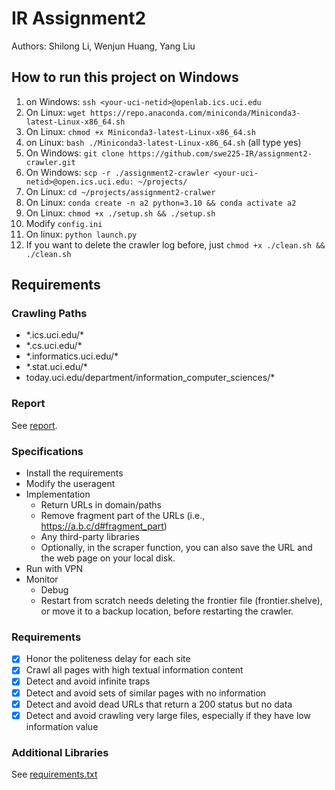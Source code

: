 # IR Assignment2

Authors: Shilong Li, Wenjun Huang, Yang Liu

## How to run this project on Windows

1. on Windows: `ssh <your-uci-netid>@openlab.ics.uci.edu`
2. On Linux: `wget https://repo.anaconda.com/miniconda/Miniconda3-latest-Linux-x86_64.sh`
3. On Linux: `chmod +x Miniconda3-latest-Linux-x86_64.sh`
4. on Linux: `bash ./Miniconda3-latest-Linux-x86_64.sh` (all type yes)
5. On Windows: `git clone https://github.com/swe225-IR/assignment2-crawler.git`
6. On Windows: `scp -r ./assignment2-crawler <your-uci-netid>@open.ics.uci.edu: ~/projects/`
7. On Linux: `cd ~/projects/assignment2-cralwer`
8. On Linux: `conda create -n a2 python=3.10 && conda activate a2`
9. On Linux: `chmod +x ./setup.sh && ./setup.sh`
10. Modify `config.ini`
11. On linux: `python launch.py`
12. If you want to delete the crawler log before, just `chmod +x ./clean.sh && ./clean.sh`

## Requirements

### Crawling Paths

- \*.ics.uci.edu/*
- \*.cs.uci.edu/*
- \*.informatics.uci.edu/*
- \*.stat.uci.edu/*
- today.uci.edu/department/information_computer_sciences/*

### Report

See [report](./CS221_assignment2.pdf).

### Specifications

- Install the requirements
- Modify the useragent
- Implementation
  - Return URLs in domain/paths
  - Remove fragment part of the URLs (i.e., https://a.b.c/d#fragment_part)
  - Any third-party libraries
  - Optionally, in the scraper function, you can also save the URL and the web page on your local disk.
- Run with VPN
- Monitor
  - Debug
  - Restart from scratch needs deleting the frontier file (frontier.shelve), or move it to a backup location, before restarting the crawler.

### Requirements
- [x] Honor the politeness delay for each site
- [x] Crawl all pages with high textual information content
- [x] Detect and avoid infinite traps
- [x] Detect and avoid sets of similar pages with no information
- [x] Detect and avoid dead URLs that return a 200 status but no data
- [x] Detect and avoid crawling very large files, especially if they have low information value

### Additional Libraries
See [requirements.txt](./requirements.txt)
